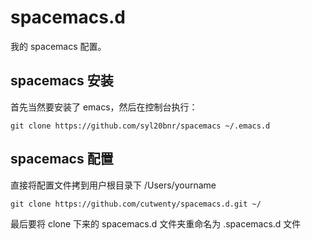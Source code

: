 # spacemacs.d

我的 spacemacs 配置。

## spacemacs 安装

首先当然要安装了 emacs，然后在控制台执行：

	git clone https://github.com/syl20bnr/spacemacs ~/.emacs.d  
	
## spacemacs 配置
直接将配置文件拷到用户根目录下 /Users/yourname

	git clone https://github.com/cutwenty/spacemacs.d.git ~/
	
最后要将 clone 下来的 spacemacs.d 文件夹重命名为 .spacemacs.d 文件